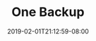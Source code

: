 ---
title: "One Backup"
date: 2019-02-01T21:12:59-08:00
draft: true
author: 
kind: page
type: landing
layout: single
slug: one
description: 
keywords: 
categories: 
- one
products: 
- one 
weight: 3
---